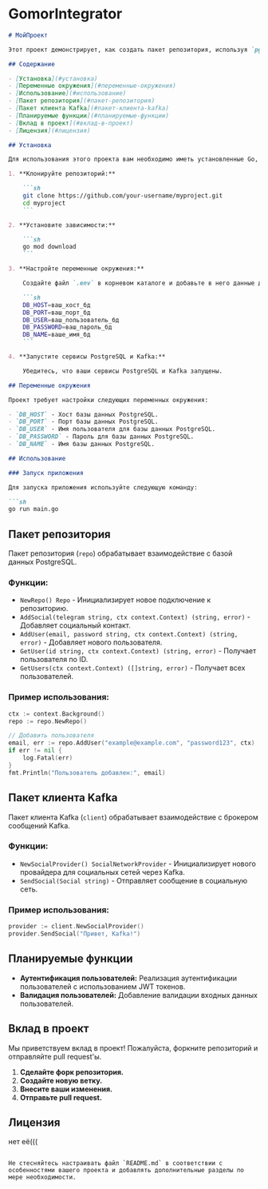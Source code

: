 # GomorIntegrator
```markdown
# МойПроект

Этот проект демонстрирует, как создать пакет репозитория, используя `pgx` для операций с PostgreSQL, и клиента Kafka для обработки сообщений в социальных сетях. В проект также планируется добавить функции аутентификации и валидации пользователей.

## Содержание

- [Установка](#установка)
- [Переменные окружения](#переменные-окружения)
- [Использование](#использование)
- [Пакет репозитория](#пакет-репозитория)
- [Пакет клиента Kafka](#пакет-клиента-kafka)
- [Планируемые функции](#планируемые-функции)
- [Вклад в проект](#вклад-в-проект)
- [Лицензия](#лицензия)

## Установка

Для использования этого проекта вам необходимо иметь установленные Go, PostgreSQL и Kafka на вашем компьютере.

1. **Клонируйте репозиторий:**

    ```sh
    git clone https://github.com/your-username/myproject.git
    cd myproject
    ```

2. **Установите зависимости:**

    ```sh
    go mod download
    ```

3. **Настройте переменные окружения:**

    Создайте файл `.env` в корневом каталоге и добавьте в него данные для подключения к базе данных:

    ```sh
    DB_HOST=ваш_хост_бд
    DB_PORT=ваш_порт_бд
    DB_USER=ваш_пользователь_бд
    DB_PASSWORD=ваш_пароль_бд
    DB_NAME=ваше_имя_бд
    ```

4. **Запустите сервисы PostgreSQL и Kafka:**

    Убедитесь, что ваши сервисы PostgreSQL и Kafka запущены.

## Переменные окружения

Проект требует настройки следующих переменных окружения:

- `DB_HOST` - Хост базы данных PostgreSQL.
- `DB_PORT` - Порт базы данных PostgreSQL.
- `DB_USER` - Имя пользователя для базы данных PostgreSQL.
- `DB_PASSWORD` - Пароль для базы данных PostgreSQL.
- `DB_NAME` - Имя базы данных PostgreSQL.

## Использование

### Запуск приложения

Для запуска приложения используйте следующую команду:

```sh
go run main.go
```

## Пакет репозитория

Пакет репозитория (`repo`) обрабатывает взаимодействие с базой данных PostgreSQL.

### Функции:

- `NewRepo() Repo` - Инициализирует новое подключение к репозиторию.
- `AddSocial(telegram string, ctx context.Context) (string, error)` - Добавляет социальный контакт.
- `AddUser(email, password string, ctx context.Context) (string, error)` - Добавляет нового пользователя.
- `GetUser(id string, ctx context.Context) (string, error)` - Получает пользователя по ID.
- `GetUsers(ctx context.Context) ([]string, error)` - Получает всех пользователей.

### Пример использования:

```go
ctx := context.Background()
repo := repo.NewRepo()

// Добавить пользователя
email, err := repo.AddUser("example@example.com", "password123", ctx)
if err != nil {
    log.Fatal(err)
}
fmt.Println("Пользователь добавлен:", email)
```

## Пакет клиента Kafka

Пакет клиента Kafka (`client`) обрабатывает взаимодействие с брокером сообщений Kafka.

### Функции:

- `NewSocialProvider() SocialNetworkProvider` - Инициализирует нового провайдера для социальных сетей через Kafka.
- `SendSocial(Social string)` - Отправляет сообщение в социальную сеть.

### Пример использования:

```go
provider := client.NewSocialProvider()
provider.SendSocial("Привет, Kafka!")
```

## Планируемые функции

- **Аутентификация пользователей:** Реализация аутентификации пользователей с использованием JWT токенов.
- **Валидация пользователей:** Добавление валидации входных данных пользователей.

## Вклад в проект

Мы приветствуем вклад в проект! Пожалуйста, форкните репозиторий и отправляйте pull request'ы.

1. **Сделайте форк репозитория.**
2. **Создайте новую ветку.**
3. **Внесите ваши изменения.**
4. **Отправьте pull request.**

## Лицензия
нет её(((
```

Не стесняйтесь настраивать файл `README.md` в соответствии с особенностями вашего проекта и добавлять дополнительные разделы по мере необходимости.
